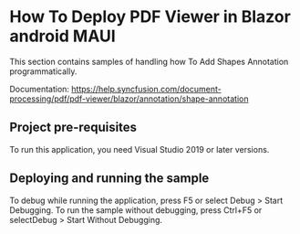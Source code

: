 # How To Deploy PDF Viewer in Blazor android MAUI

This section contains samples of handling how To Add Shapes Annotation programmatically.

Documentation: https://help.syncfusion.com/document-processing/pdf/pdf-viewer/blazor/annotation/shape-annotation

## Project pre-requisites
To run this application, you need Visual Studio 2019 or later versions.

## Deploying and running the sample
To debug while running the application, press F5 or select Debug > Start Debugging. To run the sample without debugging, press Ctrl+F5 or selectDebug > Start Without Debugging.